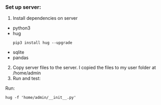### Set up server:
1. Install dependencies on server
  * python3
  * hug
    ```
    pip3 install hug --upgrade

    ```
  * sqlite
  * pandas
2. Copy server files to the server.
  I copied the files to my user folder at /home/admin
3. Run and test:

  Run:
  ```
  hug -f 'home/admin/__init__.py'
  
  ```
  
